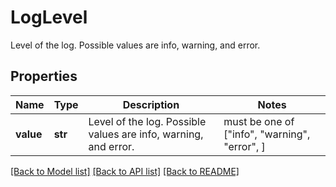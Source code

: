 # LogLevel

Level of the log. Possible values are info, warning, and error.
## Properties
Name | Type | Description | Notes
------------ | ------------- | ------------- | -------------
**value** | **str** | Level of the log. Possible values are info, warning, and error. |  must be one of ["info", "warning", "error", ]

[[Back to Model list]](../README.md#documentation-for-models) [[Back to API list]](../README.md#documentation-for-api-endpoints) [[Back to README]](../README.md)


